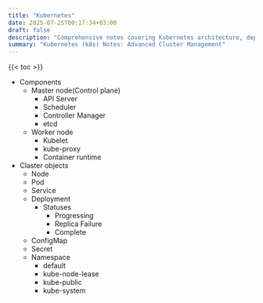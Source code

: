 ```yaml
---
title: "Kubernetes"
date: 2025-07-25T00:17:34+03:00
draft: false
description: "Comprehensive notes covering Kubernetes architecture, deployment strategies, and advanced cluster management techniques. Dive into container orchestration, scaling practices, and best practices for production environments. Perfect for DevOps engineers and cloud architects seeking to master Kubernetes capabilities."
summary: "Kubernetes (k8s) Notes: Advanced Cluster Management"
---
```


{{< toc >}}

- Components
    - Master node(Control plane)
        - API Server
        - Scheduler
        - Controller Manager
        - etcd
    - Worker node
        - Kubelet
        - kube-proxy
        - Container runtime
- Claster objects
    - Node
    - Pod
    - Service
    - Deployment
        - Statuses
            - Progressing
            - Replica Failure
            - Complete
    - ConfigMap
    - Secret
    - Namespace
        - default
        - kube-node-lease
        - kube-public
        - kube-system
